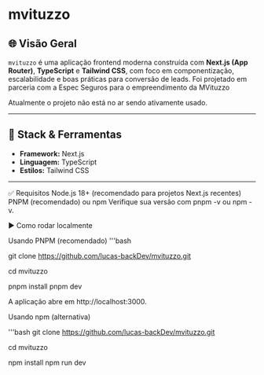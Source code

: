 # mvituzzo

## 🌐 Visão Geral

`mvituzzo` é uma aplicação frontend moderna construída com **Next.js (App Router)**, **TypeScript** e **Tailwind CSS**, com foco em componentização, escalabilidade e boas práticas para conversão de leads. Foi projetado em parceria com a Espec Seguros para o empreendimento da MVituzzo

Atualmente o projeto não está no ar sendo ativamente usado.

---

## 🧰 Stack & Ferramentas

- **Framework:** Next.js
- **Linguagem:** TypeScript
- **Estilos:** Tailwind CSS
---

✅ Requisitos
Node.js 18+ (recomendado para projetos Next.js recentes)
PNPM (recomendado) ou npm
Verifique sua versão com pnpm -v ou npm -v.

▶️ Como rodar localmente


Usando PNPM (recomendado)
'''bash

git clone https://github.com/lucas-backDev/mvituzzo.git


cd mvituzzo


pnpm install
pnpm dev

A aplicação abre em http://localhost:3000.

Usando npm (alternativa)


'''bash
git clone https://github.com/lucas-backDev/mvituzzo.git


cd mvituzzo


npm install
npm run dev
